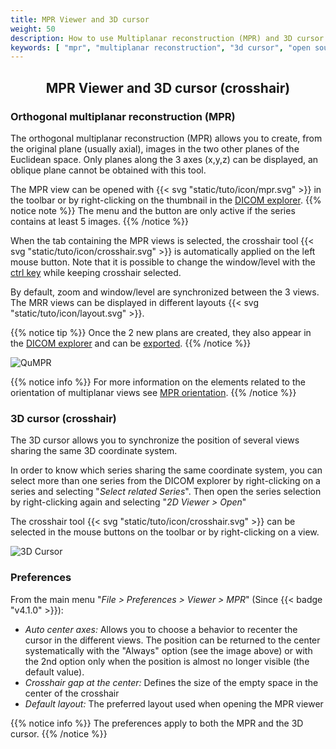```yaml
---
title: MPR Viewer and 3D cursor
weight: 50
description: How to use Multiplanar reconstruction (MPR) and 3D cursor (crosshair)
keywords: [ "mpr", "multiplanar reconstruction", "3d cursor", "open source dicom viewer" ]
---
```


## <center>MPR Viewer and 3D cursor (crosshair)</center>

### Orthogonal multiplanar reconstruction (MPR)

The orthogonal multiplanar reconstruction (MPR) allows you to create, from the original plane (usually axial), images in the two other planes of the Euclidean space. Only planes along the 3 axes (x,y,z) can be displayed, an oblique plane cannot be obtained with this tool.

The MPR view can be opened with {{< svg "static/tuto/icon/mpr.svg" >}} in the toolbar or by right-clicking on the thumbnail in the [DICOM explorer](../dicom-explorer/).
{{% notice note %}}
The menu and the button are only active if the series contains at least 5 images.
{{% /notice %}}

When the tab containing the MPR views is selected, the crosshair tool {{< svg "static/tuto/icon/crosshair.svg" >}} is automatically applied on the left mouse button. Note that it is possible to change the window/level with the [ctrl key](../../basics/shortcuts/) while keeping crosshair selected.

By default, zoom and window/level are synchronized between the 3 views. The MRR views can be displayed in different layouts {{< svg "static/tuto/icon/layout.svg" >}}.

{{% notice tip %}}
Once the 2 new plans are created, they also appear in the [DICOM explorer](../dicom-explorer/) and can be [exported](../dicom-export/#dicom-export).
{{% /notice %}}

![QuMPR](/tuto/mpr.jpg?classes=shadow)
<br>

{{% notice info %}}
For more information on the elements related to the orientation of multiplanar views see [MPR orientation](../image-orientation/#orientation-in-2d-multiplanar-reconstruction-mpr).
{{% /notice %}}

### 3D cursor (crosshair)

The 3D cursor allows you to synchronize the position of several views sharing the same 3D coordinate system.

In order to know which series sharing the same coordinate system, you can select more than one series from the DICOM explorer by right-clicking on a series and selecting "_Select related Series_". Then open the series selection by right-clicking again and selecting "_2D Viewer > Open_"

The crosshair tool {{< svg "static/tuto/icon/crosshair.svg" >}} can be selected in the mouse buttons on the toolbar or by right-clicking on a view.

![3D Cursor](/tuto/3d-cursor.jpg?classes=shadow)
<br>

### Preferences

From the main menu "_File > Preferences > Viewer > MPR_" (Since {{< badge "v4.1.0" >}}):

* _Auto center axes:_ Allows you to choose a behavior to recenter the cursor in the different views. The position can be returned to the center systematically with the "Always" option (see the image above) or with the 2nd option only when the position is almost no longer visible (the default value).
* _Crosshair gap at the center:_ Defines the size of the empty space in the center of the crosshair
* _Default layout:_ The preferred layout used when opening the MPR viewer

{{% notice info %}}
The preferences apply to both the MPR and the 3D cursor.
{{% /notice %}}